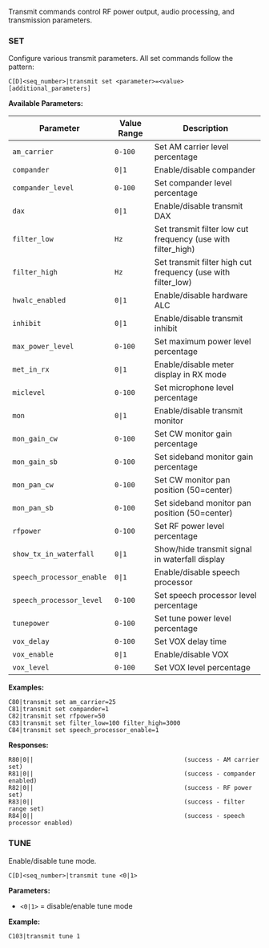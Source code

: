 Transmit commands control RF power output, audio processing, and transmission parameters.

### SET

Configure various transmit parameters. All set commands follow the pattern:

```
C[D]<seq_number>|transmit set <parameter>=<value> [additional_parameters]
```

**Available Parameters:**

| Parameter | Value Range | Description |
|-----------|-------------|-------------|
| `am_carrier` | `0-100` | Set AM carrier level percentage |
| `compander` | `0\|1` | Enable/disable compander |
| `compander_level` | `0-100` | Set compander level percentage |
| `dax` | `0\|1` | Enable/disable transmit DAX |
| `filter_low` | `Hz` | Set transmit filter low cut frequency (use with filter_high) |
| `filter_high` | `Hz` | Set transmit filter high cut frequency (use with filter_low) |
| `hwalc_enabled` | `0\|1` | Enable/disable hardware ALC |
| `inhibit` | `0\|1` | Enable/disable transmit inhibit |
| `max_power_level` | `0-100` | Set maximum power level percentage |
| `met_in_rx` | `0\|1` | Enable/disable meter display in RX mode |
| `miclevel` | `0-100` | Set microphone level percentage |
| `mon` | `0\|1` | Enable/disable transmit monitor |
| `mon_gain_cw` | `0-100` | Set CW monitor gain percentage |
| `mon_gain_sb` | `0-100` | Set sideband monitor gain percentage |
| `mon_pan_cw` | `0-100` | Set CW monitor pan position (50=center) |
| `mon_pan_sb` | `0-100` | Set sideband monitor pan position (50=center) |
| `rfpower` | `0-100` | Set RF power level percentage |
| `show_tx_in_waterfall` | `0\|1` | Show/hide transmit signal in waterfall display |
| `speech_processor_enable` | `0\|1` | Enable/disable speech processor |
| `speech_processor_level` | `0-100` | Set speech processor level percentage |
| `tunepower` | `0-100` | Set tune power level percentage |
| `vox_delay` | `0-100` | Set VOX delay time |
| `vox_enable` | `0\|1` | Enable/disable VOX |
| `vox_level` | `0-100` | Set VOX level percentage |

**Examples:**
```
C80|transmit set am_carrier=25
C81|transmit set compander=1
C82|transmit set rfpower=50
C83|transmit set filter_low=100 filter_high=3000
C84|transmit set speech_processor_enable=1
```

**Responses:**
```
R80|0||                                          (success - AM carrier set)
R81|0||                                          (success - compander enabled)
R82|0||                                          (success - RF power set)
R83|0||                                          (success - filter range set)
R84|0||                                          (success - speech processor enabled)
```

### TUNE

Enable/disable tune mode.

```
C[D]<seq_number>|transmit tune <0|1>
```

**Parameters:**
- `<0|1>` = disable/enable tune mode

**Example:**
```
C103|transmit tune 1
```
